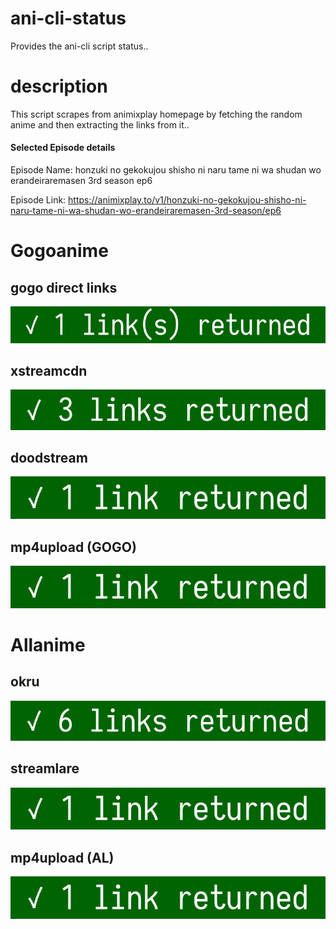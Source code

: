# ani-cli-status
Provides the ani-cli script status..

# description
This script scrapes from animixplay homepage by fetching the random anime and then extracting the links from it..

#### Selected Episode details

Episode Name: honzuki no gekokujou shisho ni naru tame ni wa shudan wo erandeiraremasen 3rd season ep6

Episode Link: https://animixplay.to/v1/honzuki-no-gekokujou-shisho-ni-naru-tame-ni-wa-shudan-wo-erandeiraremasen-3rd-season/ep6
 
# Gogoanime

## gogo direct links

<img src="./images/gogoplay.jpg">

## xstreamcdn

<img src="./images/xstreamcdn.jpg">

## doodstream

<img src="./images/doodstream.jpg">

## mp4upload (GOGO)

<img src="./images/mp4upload.jpg">

# Allanime

## okru

<img src="./images/okru.jpg">

## streamlare

<img src="./images/streamlare.jpg">

## mp4upload (AL)

<img src="./images/mp4upload_al.jpg">
